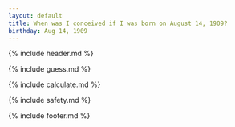 ```yaml
---
layout: default
title: When was I conceived if I was born on August 14, 1909?
birthday: Aug 14, 1909
---
```


{% include header.md %}

{% include guess.md %}

{% include calculate.md %}

{% include safety.md %}

{% include footer.md %}




